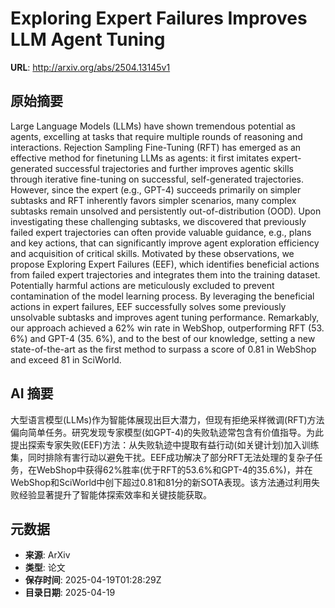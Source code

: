 # Exploring Expert Failures Improves LLM Agent Tuning

**URL**: http://arxiv.org/abs/2504.13145v1

## 原始摘要

Large Language Models (LLMs) have shown tremendous potential as agents,
excelling at tasks that require multiple rounds of reasoning and interactions.
Rejection Sampling Fine-Tuning (RFT) has emerged as an effective method for
finetuning LLMs as agents: it first imitates expert-generated successful
trajectories and further improves agentic skills through iterative fine-tuning
on successful, self-generated trajectories. However, since the expert (e.g.,
GPT-4) succeeds primarily on simpler subtasks and RFT inherently favors simpler
scenarios, many complex subtasks remain unsolved and persistently
out-of-distribution (OOD). Upon investigating these challenging subtasks, we
discovered that previously failed expert trajectories can often provide
valuable guidance, e.g., plans and key actions, that can significantly improve
agent exploration efficiency and acquisition of critical skills. Motivated by
these observations, we propose Exploring Expert Failures (EEF), which
identifies beneficial actions from failed expert trajectories and integrates
them into the training dataset. Potentially harmful actions are meticulously
excluded to prevent contamination of the model learning process. By leveraging
the beneficial actions in expert failures, EEF successfully solves some
previously unsolvable subtasks and improves agent tuning performance.
Remarkably, our approach achieved a 62\% win rate in WebShop, outperforming RFT
(53. 6\%) and GPT-4 (35. 6\%), and to the best of our knowledge, setting a new
state-of-the-art as the first method to surpass a score of 0.81 in WebShop and
exceed 81 in SciWorld.


## AI 摘要

大型语言模型(LLMs)作为智能体展现出巨大潜力，但现有拒绝采样微调(RFT)方法偏向简单任务。研究发现专家模型(如GPT-4)的失败轨迹常包含有价值指导。为此提出探索专家失败(EEF)方法：从失败轨迹中提取有益行动(如关键计划)加入训练集，同时排除有害行动以避免干扰。EEF成功解决了部分RFT无法处理的复杂子任务，在WebShop中获得62%胜率(优于RFT的53.6%和GPT-4的35.6%)，并在WebShop和SciWorld中创下超过0.81和81分的新SOTA表现。该方法通过利用失败经验显著提升了智能体探索效率和关键技能获取。

## 元数据

- **来源**: ArXiv
- **类型**: 论文
- **保存时间**: 2025-04-19T01:28:29Z
- **目录日期**: 2025-04-19
